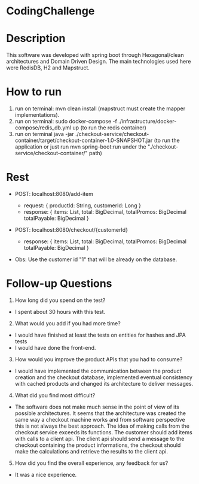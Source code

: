 # CodingChallenge

# Description
This software was developed with spring boot through Hexagonal/clean architectures
and Domain Driven Design. The main technologies used here were RedisDB, H2 and Mapstruct.

# How to run
1. run on terminal: mvn clean install (mapstruct must create the mapper implementations).
2. run on terminal: sudo docker-compose -f ./infrastructure/docker-compose/redis_db.yml up (to run the redis container)
3. run on terminal java -jar ./checkout-service/checkout-container/target/checkout-container-1.0-SNAPSHOT.jar 
(to run the application or just run mvn spring-boot:run under the "./checkout-service/checkout-container/" path)

# Rest
- POST: localhost:8080/add-item
    - request: { productId: String, customerId: Long }
    - response: { items: List<BasketItemResponse>,
      total: BigDecimal, totalPromos: BigDecimal
      totalPayable: BigDecimal }
  
- POST: localhost:8080/checkout/{customerId}
  - response: { items: List<BasketItemResponse>,
      total: BigDecimal, totalPromos: BigDecimal
      totalPayable: BigDecimal }
* Obs: Use the customer id "1" that will be already on the database.

# Follow-up Questions
1. How long did you spend on the test?
- I spent about 30 hours with this test.
2. What would you add if you had more time?

- I would have finished at least the tests on entities for hashes and JPA tests
- I would have done the front-end. 

3. How would you improve the product APIs that you had to consume?

- I would have implemented the communication between the product creation
and the checkout database, implemented eventual consistency
with cached products and changed its architecture to deliver messages. 

4. What did you find most difficult?

- The software does not make much sense in the point of view of its
possible architectures. It seems that the architecture was created the same
way a checkout machine works and from software perspective this is not
always the best approach.
The idea of making calls from the checkout
service exceeds its functions. The customer should add items with calls
to a client api. The client api should send a message
to the checkout containing the product informations,
the checkout should make the calculations and retrieve the results
to the client api.

5. How did you find the overall experience, any feedback for us?

- It was a nice experience.
